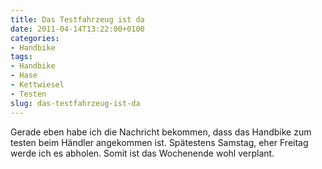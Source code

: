```yaml
---
title: Das Testfahrzeug ist da
date: 2011-04-14T13:22:00+0100
categories:
- Handbike
tags:
- Handbike
- Hase
- Kettwiesel
- Testen
slug: das-testfahrzeug-ist-da
---
```

Gerade eben habe ich die Nachricht bekommen, dass das Handbike zum testen beim Händler angekommen ist. Spätestens Samstag, eher Freitag werde ich es abholen. Somit ist das Wochenende wohl verplant.
